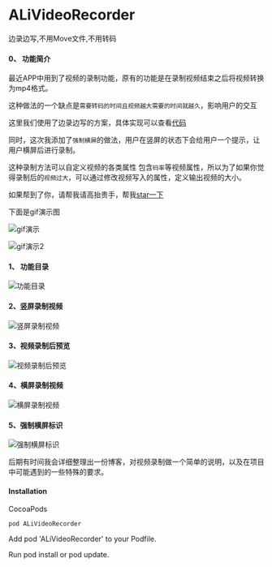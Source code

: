 # ALiVideoRecorder
边录边写,不用Move文件,不用转码

#### 0、 功能简介

最近APP中用到了视频的录制功能，原有的功能是在录制视频结束之后将视频转换为mp4格式。

这种做法的一个缺点是`需要转码的时间且视频越大需要的时间就越久`，影响用户的交互

这里我们使用了边录边写的方案，具体实现可以查看[代码](https://github.com/LeeWongSnail/ALiVideoRecorder)

同时，这次我添加了`强制横屏`的做法，用户在竖屏的状态下会给用户一个提示，让用户横屏后进行录制。

这种录制方法可以自定义视频的各类属性 包含`码率`等视频属性，所以为了如果你觉得录制后的`视频过大`，可以通过修改视频写入的属性，定义输出视频的大小。

如果帮到了你，请帮我请高抬贵手，帮我[star一下](https://github.com/LeeWongSnail/ALiVideoRecorder)

下面是gif演示图

![gif演示](http://hoop8.com/1610C/DwnHZy5J.gif)



![gif演示2](http://hoop8.com/1610C/EMCI5zGW.gif)


#### 1、 功能目录

![功能目录](https://i.niupic.com/images/2016/10/13/3hhrO9.png)


#### 2、竖屏录制视频

![竖屏录制视频](https://i.niupic.com/images/2016/10/13/D7NLJg.png)

#### 3、视频录制后预览

![视频录制后预览](https://i.niupic.com/images/2016/10/13/BwrDKL.png)

#### 4、横屏录制视频

![横屏录制视频](https://i.niupic.com/images/2016/10/13/BdmigA.png)

#### 5、强制横屏标识

![强制横屏标识](https://i.niupic.com/images/2016/10/13/ogsTlO.png)


后期有时间我会详细整理出一份博客，对视频录制做一个简单的说明，以及在项目中可能遇到的一些特殊的要求。


#### Installation

CocoaPods

```
pod ALiVideoRecorder
```

Add pod 'ALiVideoRecorder' to your Podfile.

Run pod install or pod update.



